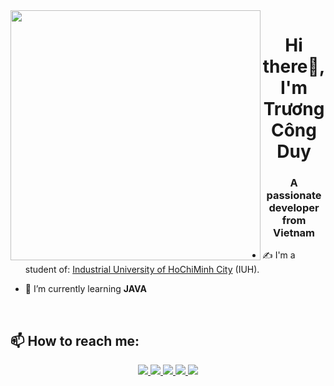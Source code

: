 <img align="left" width="400" src="https://github.githubassets.com/images/modules/profile/profile-first-repo.svg">
<h1 align="center">Hi there👋, I'm Trương Công Duy</h1>
<p align="center">
  <h3 align="center">A passionate developer from Vietnam </h3>
</p>


- ✍ I'm a student of: [Industrial University of HoChiMinh City](https://iuh.edu.vn/) (IUH).

- 🌱 I’m currently learning **JAVA**


  <br />
## 📫 How to reach me:
<p align="center">
  <a href="https://www.linkedin.com/in/truongcduy-dcb/" target="_blank">
    <img src="https://img.icons8.com/fluent/48/000000/linkedin.png"/>
  </a>
  <a href="https://www.facebook.com/truong.duy.48730" alt="Facebook">
    <img src="https://img.icons8.com/fluent/48/000000/facebook-new.png" target="_blank" />
  </a> 
  <a href="https://github.com/truongcduy-DCB" alt="Github">
    <img src="https://img.icons8.com/fluent/48/000000/github.png"/>
  </a> 
  <a href="" alt="Youtube channel" target="_blank" >
    <img src="https://img.icons8.com/fluent/48/000000/youtube-play.png"/>
  </a>
  <a href="mailto:truong.cduy0801@gmail.com" alt="Email">
    <img src="https://img.icons8.com/fluent/48/000000/mailing.png"/>
  </a>
</p>

